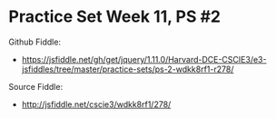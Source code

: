 # Practice Set Week 11, PS #2

Github Fiddle:
- https://jsfiddle.net/gh/get/jquery/1.11.0/Harvard-DCE-CSCIE3/e3-jsfiddles/tree/master/practice-sets/ps-2-wdkk8rf1-r278/

Source Fiddle:
- http://jsfiddle.net/cscie3/wdkk8rf1/278/

